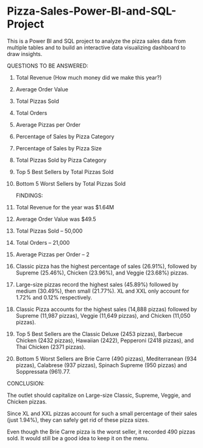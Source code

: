 # Pizza-Sales-Power-BI-and-SQL-Project
This is a Power BI and SQL project to analyze the pizza sales data from multiple tables and to build an interactive data visualizing dashboard to draw insights.


QUESTIONS TO BE ANSWERED:

1. Total Revenue (How much money did we make this year?)
2. Average Order Value
3. Total Pizzas Sold
4. Total Orders
5. Average Pizzas per Order
6. Percentage of Sales by Pizza Category
7. Percentage of Sales by Pizza Size
8. Total Pizzas Sold by Pizza Category
9. Top 5 Best Sellers by Total Pizzas Sold
10. Bottom 5 Worst Sellers by Total Pizzas Sold

    FINDINGS:

1. Total Revenue for the year was $1.64M
2. Average Order Value was $49.5

3. Total Pizzas Sold – 50,000
4. Total Orders – 21,000
5. Average Pizzas per Order – 2

6. Classic pizza has the highest percentage of sales (26.91%), followed by Supreme (25.46%), Chicken (23.96%), and Veggie (23.68%) pizzas.

7. Large-size pizzas record the highest sales (45.89%) followed by medium (30.49%), then small (21.77%). XL and XXL only account for 1.72% and 0.12% respectively.

8. Classic Pizza accounts for the highest sales (14,888 pizzas) followed by Supreme (11,987 pizzas), Veggie (11,649 pizzas), and Chicken (11,050 pizzas).

9. Top 5 Best Sellers are the Classic Deluxe (2453 pizzas), Barbecue Chicken (2432 pizzas), Hawaiian (2422), Pepperoni (2418 pizzas), and Thai Chicken (2371 pizzas).

10. Bottom 5 Worst Sellers are Brie Carre (490 pizzas), Mediterranean (934 pizzas), Calabrese (937 pizzas), Spinach Supreme (950 pizzas) and Soppressata (961).77.


 CONCLUSION:

The outlet should capitalize on Large-size Classic, Supreme, Veggie, and Chicken pizzas.

Since XL and XXL pizzas account for such a small percentage of their sales (just 1.94%), they can safely get rid of these pizza sizes.

Even though the Brie Carre pizza is the worst seller, it recorded 490 pizzas sold. It would still be a good idea to keep it on the menu.




 
